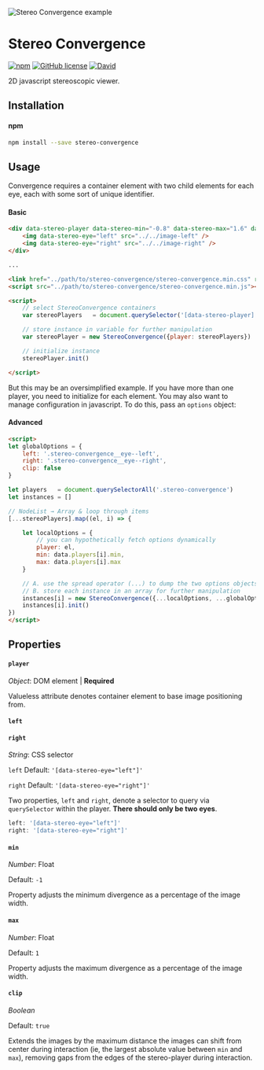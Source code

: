 ![Stereo Convergence example](http://i.giphy.com/3o6ozDEG1tnY7hmbsc.gif)

# Stereo Convergence

[![npm](https://img.shields.io/npm/v/stereo-convergence.svg?maxAge=864000)](https://www.npmjs.com/package/stereo-convergence)
[![GitHub license](https://img.shields.io/badge/license-MIT-blue.svg)](https://raw.githubusercontent.com/danielgamage/stereo-convergence/master/LICENSE.md)
[![David](https://img.shields.io/david/dev/danielgamage/stereo-convergence.svg?maxAge=2592000)]()

2D javascript stereoscopic viewer.

## Installation

#### npm
```bash
npm install --save stereo-convergence
```

## Usage

Convergence requires a container element with two child elements for each eye, each with some sort of unique identifier.

#### Basic

```html
<div data-stereo-player data-stereo-min="-0.8" data-stereo-max="1.6" data-stereo-clip="true">
	<img data-stereo-eye="left" src="../../image-left" />
	<img data-stereo-eye="right" src="../../image-right" />
</div>

...

<link href="../path/to/stereo-convergence/stereo-convergence.min.css" rel="stylesheet">
<script src="../path/to/stereo-convergence/stereo-convergence.min.js"></script>

<script>
	// select StereoConvergence containers
	var stereoPlayers   = document.querySelector('[data-stereo-player]')

	// store instance in variable for further manipulation
	var stereoPlayer = new StereoConvergence({player: stereoPlayers})

	// initialize instance
	stereoPlayer.init()

</script>
```

But this may be an oversimplified example. If you have more than one player, you need to initialize for each element. You may also want to manage configuration in javascript. To do this, pass an `options` object:

#### Advanced

```html
<script>
let globalOptions = {
	left: '.stereo-convergence__eye--left',
	right: '.stereo-convergence__eye--right',
	clip: false
}

let players   = document.querySelectorAll('.stereo-convergence')
let instances = []

// NodeList → Array & loop through items
[...stereoPlayers].map((el, i) => {

	let localOptions = {
		// you can hypothetically fetch options dynamically
		player: el,
		min: data.players[i].min,
		max: data.players[i].max
	}

	// A. use the spread operator (...) to dump the two options objects into one object argument for StereoConvergence
	// B. store each instance in an array for further manipulation
	instances[i] = new StereoConvergence({...localOptions, ...globalOptions})
	instances[i].init()
})
</script>
```

## Properties

#### `player`

_Object_: DOM element | **Required**

Valueless attribute denotes container element to base image positioning from.

#### `left`
#### `right`

_String_: CSS selector

`left` Default: `'[data-stereo-eye="left"]'`

`right` Default: `'[data-stereo-eye="right"]'`

Two properties, `left` and `right`, denote a selector to query via `querySelector` within the player. **There should only be two eyes**.

```js
left: '[data-stereo-eye="left"]'
right: '[data-stereo-eye="right"]'
```

#### `min`

_Number_: Float

Default: `-1`

Property adjusts the minimum divergence as a percentage of the image width.

#### `max`

_Number_: Float

Default: `1`

Property adjusts the maximum divergence as a percentage of the image width.

#### `clip`

_Boolean_

Default: `true`

Extends the images by the maximum distance the images can shift from center during interaction (ie, the largest absolute value between `min` and `max`), removing gaps from the edges of the stereo-player during interaction.
